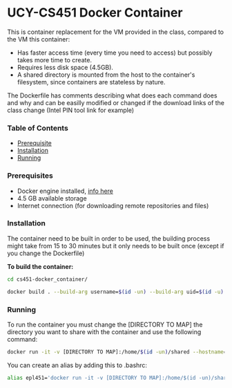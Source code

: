 # UCY-CS451 Docker Container

This is container replacement for the VM provided in the class, compared to the VM this container:
- Has faster access time (every time you need to access) but possibly takes more time to create.
- Requires less disk space (4.5GB).
- A shared directory is mounted from the host to the container's filesystem, since containers are stateless by nature.

The Dockerfile has comments describing what does each command does and why and can be easilly modified or changed if the download links of the class change (Intel PIN tool link for example)

### Table of Contents
- [Prerequisite](#Prerequisites)
- [Installation](#Installation)
- [Running](#Running)

### Prerequisites 

- Docker engine installed, [info here](https://docs.docker.com/engine/install/)
- 4.5 GB available storage
- Internet connection (for downloading remote repositories and files)

### Installation

The container need to be built in order to be used, the building process might take from 15 to 30 minutes but it only needs to be built once (except if you change the Dockerfile)

**To build the container:**
```bash
cd cs451-docker_container/

docker build . --build-arg username=$(id -un) --build-arg uid=$(id -u)
```


### Running

To run the container you must change the [DIRECTORY TO MAP] the directory you want to share with the container and use the following command:

```bash
docker run -it -v [DIRECTORY TO MAP]:/home/$(id -un)/shared --hostname=epl451 epl451:latest
```

You can create an alias by adding this to .bashrc:
```bash
alias epl451='docker run -it -v [DIRECTORY TO MAP]:/home/$(id -un)/shared --hostname=epl451 epl451:latest'
```


